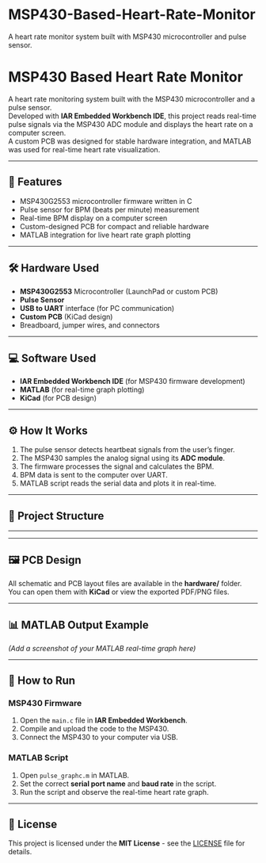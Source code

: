 # MSP430-Based-Heart-Rate-Monitor
A heart rate monitor system built with MSP430 microcontroller and pulse sensor.
# MSP430 Based Heart Rate Monitor

A heart rate monitoring system built with the MSP430 microcontroller and a pulse sensor.  
Developed with **IAR Embedded Workbench IDE**, this project reads real-time pulse signals via the MSP430 ADC module and displays the heart rate on a computer screen.  
A custom PCB was designed for stable hardware integration, and MATLAB was used for real-time heart rate visualization.

---

## 📌 Features
- MSP430G2553 microcontroller firmware written in C
- Pulse sensor for BPM (beats per minute) measurement
- Real-time BPM display on a computer screen
- Custom-designed PCB for compact and reliable hardware
- MATLAB integration for live heart rate graph plotting

---

## 🛠 Hardware Used
- **MSP430G2553** Microcontroller (LaunchPad or custom PCB)
- **Pulse Sensor**
- **USB to UART** interface (for PC communication)
- **Custom PCB** (KiCad design)
- Breadboard, jumper wires, and connectors

---

## 💻 Software Used
- **IAR Embedded Workbench IDE** (for MSP430 firmware development)
- **MATLAB** (for real-time graph plotting)
- **KiCad** (for PCB design)

---

## ⚙️ How It Works
1. The pulse sensor detects heartbeat signals from the user’s finger.
2. The MSP430 samples the analog signal using its **ADC module**.
3. The firmware processes the signal and calculates the BPM.
4. BPM data is sent to the computer over UART.
5. MATLAB script reads the serial data and plots it in real-time.

---

## 📂 Project Structure





---


---

## 🖼 PCB Design
All schematic and PCB layout files are available in the **hardware/** folder.  
You can open them with **KiCad** or view the exported PDF/PNG files.

---

## 📊 MATLAB Output Example
*(Add a screenshot of your MATLAB real-time graph here)*

---

## 🚀 How to Run
### MSP430 Firmware
1. Open the `main.c` file in **IAR Embedded Workbench**.
2. Compile and upload the code to the MSP430.
3. Connect the MSP430 to your computer via USB.

### MATLAB Script
1. Open `pulse_graphc.m` in MATLAB.
2. Set the correct **serial port name** and **baud rate** in the script.
3. Run the script and observe the real-time heart rate graph.

---

## 📜 License
This project is licensed under the **MIT License** - see the [LICENSE](LICENSE) file for details.

